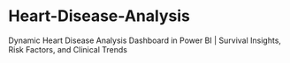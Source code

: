 # Heart-Disease-Analysis
Dynamic Heart Disease Analysis Dashboard in Power BI | Survival Insights, Risk Factors, and Clinical Trends
